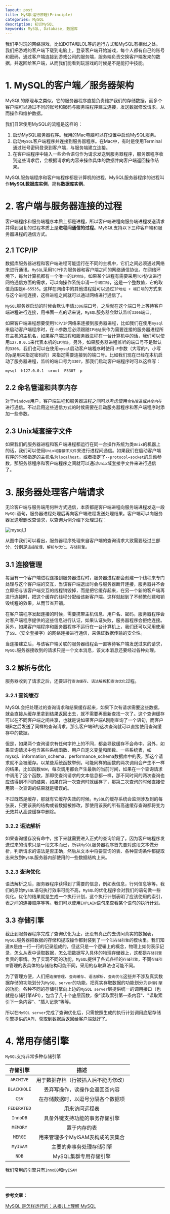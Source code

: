 ```yaml
---
layout: post
title: MySQL运行原理(Principle)
categories: MySQL
description: 初识MySQL
keywords: MySQL, Database, 数据库
---
```


我们平时玩的网络游戏，比如DOTA和LOL等的运行方式和MySQL有相似之处。我们把游戏的客户端下载到电脑上，登录客户端开始游戏，每个人都有自己的账号和密码，通过客户端连接到游戏公司的服务端，服务端负责交换客户端发来的数据，并返回给客户端，从而我们能看到玩游戏的时候是不是能打中技能。

# 1. MySQL的客户端／服务器架构

MySQL的原理与之类似，它的服务器程序直接负责维护我们的存储数据，而多个客户端可以通过不同的账号和密码与服务端程序建立连接，发送数据修改请求，从而操作和维护数据。

我们日常使用MySQL的流程是这样的：

1. 启动MySQL服务器程序。我用的Mac电脑可以在设置中启动MySQL服务。
2. 启动`MySQL`客户端程序并连接到服务器程序。在Mac中，有时是使用Terminal通过账号密码登录到客户端，与服务端建立连接。
3. 在客户端程序中输入一些命令语句作为请求发送到服务器程序，服务器程序收到这些请求后，会根据请求的内容来操作具体的数据并向客户端返回操作结果。

MySQL服务端程序和客户端程序都是计算机的进程，MySQL服务器程序的进程叫作**MySQL数据库实例**，简称**数据库实例**。

# 2. 客户端与服务器连接的过程

客户端程序和服务端程序本质上都是进程，所以客户端进程向服务端进程发送请求并得到回复的过程本质上是**进程间通信的过程**。MySQL支持以下三种客户端和服务器进程的通信方式。

## 2.1 TCP/IP

数据库服务器进程和客户端进程可能运行在不同的主机中，它们之间必须通过网络来进行通讯。`MySQL`采用`TCP`作为服务器和客户端之间的网络通信协议。在网络环境下，每台计算机都有一个唯一的`IP地址`，如果某个进程有需要采用`TCP`协议进行网络通信方面的需求，可以向操作系统申请一个`端口号`，这是一个整数值，它的取值范围是`0~65535`。这样在网络中的其他进程就可以通过`IP地址 + 端口号`的方式来与这个进程连接，这样进程之间就可以通过网络进行通信了。

`MySQL`服务器启动的时候会默认申请`3306`端口号，之后就在这个端口号上等待客户端进程进行连接，用书面一点的话来说，`MySQL`服务器会默认监听`3306`端口。

如果客户端进程想要使用`TCP/IP`网络来连接到服务器进程，比如我们在使用`mysql`来启动客户端程序时，在`-h`参数后必须跟随`IP地址`来作为需要连接的服务器进程所在主机的主机名，如果客户端进程和服务器进程在一台计算机中的话，我们可以使用`127.0.0.1`来代表本机的`IP地址`。另外，如果服务器进程监听的端口号不是默认的`3306`，我们也可以在使用`mysql`启动客户端程序时使用`-P`参数（大写的`P`，小写的`p`是用来指定密码的）来指定需要连接到的端口号。比如我们现在已经在本机启动了服务器进程，监听的端口号为`3307`，那我们启动客户端程序时可以这样写：

```mysql
mysql -h127.0.0.1 -uroot -P3307 -p
```

## 2.2 命名管道和共享内存

对于`Windows`用户，客户端进程和服务器进程之间可以考虑使用`命名管道`或`共享内存`进行通信。不过启用这些通信方式的时候需要在启动服务器程序和客户端程序时添加一些参数。

## 2.3 Unix域套接字文件

如果我们的服务器进程和客户端进程都运行在同一台操作系统为类`Unix`的机器上的话，我们可以使用`Unix域套接字文件`来进行进程间通信。如果我们在启动客户端程序的时候指定的主机名为`localhost`，或者指定了`--protocol=socket`的启动参数，那服务器程序和客户端程序之间就可以通过`Unix`域套接字文件来进行通信了。

# 3. 服务器处理客户端请求

无论客户端与服务端用何种方式通信，本质都是客户端进程向服务端进程发送一段`MySQL`语句，服务器进程处理后再向客户端进程发送处理结果。客户端可以向服务器发送增删改查请求，以查询为例介绍下处理过程：

![mysql_1](/images/posts/mysql/mysql_1.PNG)

从图中我们可以看出，服务器程序处理来自客户端的查询请求大致需要经过三部分，分别是`连接管理`、`解析与优化`、`存储引擎`。

## 3.1 连接管理

每当有一个客户端进程连接到服务器进程时，服务器进程都会创建一个线程来专门处理与这个客户端的交互，当该客户端退出时会与服务器断开连接，服务器并不会立即把与该客户端交互的线程销毁掉，而是把它缓存起来，在另一个新的客户端再进行连接时，把这个缓存的线程分配给该新客户端。这样就起到了不频繁创建和销毁线程的效果，从而节省开销。

在客户端程序发起连接的时候，需要携带主机信息、用户名、密码，服务器程序会对客户端程序提供的这些信息进行认证，如果认证失败，服务器程序会拒绝连接。另外，如果客户端程序和服务器程序不运行在一台计算机上，我们还可以采用使用了`SSL`（安全套接字）的网络连接进行通信，来保证数据传输的安全性。

当连接建立后，与该客户端关联的服务器线程会一直等待客户端发送过来的请求，`MySQL`服务器接收到的请求只是一个文本消息，该文本消息还要经过各种处理。

## 3.2 解析与优化

服务器收到了请求之后，还要进行`查询缓存`、`语法解析`和`查询优化`过程。

### 3.2.1 查询缓存

MySQL会把处理过的查询请求和结果缓存起来，如果下次有请求需要这些数据，就会直接从缓存里拿到结果返回出去，就不需要再重新查找一次了。这个查询缓存可以在不同客户端之间共享，也就是说如果客户端A刚刚查询了一个语句，而客户端B之后发送了同样的查询请求，那么客户端B的这次查询就可以直接使用查询缓存中的数据。

但是，如果两个查询请求有任何字符上的不同，都会导致缓存不会命中。另外，如果查询请求中包含某些系统函数、用户自定义变量和函数、一些系统表，如mysql、information_schema、performance_schema数据库中的表，那这个请求就不会被缓存。以某些系统函数举例，可能同样的函数的两次调用会产生不一样的结果，比如函数`NOW`，每次调用都会产生最新的当前时间，如果在一个查询请求中调用了这个函数，那即使查询请求的文本信息都一样，那不同时间的两次查询也应该得到不同的结果，如果在第一次查询时就缓存了，那第二次查询的时候直接使用第一次查询的结果就是错误的。

不过既然是缓存，那就有它缓存失效的时候。`MySQL`的缓存系统会监测涉及到的每张表，只要该表的结构或者数据被修改，那使用该表的所有高速缓存查询都将变为无效并从高速缓存中删除。

### 3.2.2 语法解析

如果查询缓存没有命中，接下来就需要进入正式的查询阶段了。因为客户端程序发送过来的请求只是一段文本而已，所以`MySQL`服务器程序首先要对这段文本做分析，判断请求的语法是否正确，然后从文本中将要查询的表、各种查询条件都提取出来放到`MySQL`服务器内部使用的一些数据结构上来。

### 3.2.3 查询优化

语法解析之后，服务器程序获得到了需要的信息，例如表信息，行列信息等等。我们的原始`MySQL`语句执行效率可能不高，`MySQL`的优化程序会对我们的语句做一些优化。优化的结果就是生成一个执行计划，这个执行计划表明了应该使用的索引，表之间的连接顺序等等。我们可以使用`EXPLAIN`语句来查看某个语句的执行计划。

## 3.3 存储引擎

截止到服务器程序完成了查询优化为止，还没有真正的去访问真实的数据表，`MySQL`服务器把数据的存储和提取操作都封装到了一个叫`存储引擎`的模块里。我们知道`表`是由一行一行的记录组成的，但这只是一个逻辑上的概念，物理上如何表示记录，怎么从表中读取数据，怎么把数据写入具体的物理存储器上，这都是`存储引擎`负责的事情。为了实现不同的功能，`MySQL`提供了各式各样的`存储引擎`，不同`存储引擎`管理的表具体的存储结构可能不同，采用的存取算法也可能不同。

为了管理方便，人们把`连接管理`、`查询缓存`、`语法解析`、`查询优化`这些并不涉及真实数据存储的功能划分为`MySQL server`的功能，把真实存取数据的功能划分为`存储引擎`的功能。各种不同的存储引擎向上边的`MySQL server`层提供统一的调用接口（也就是存储引擎API），包含了几十个底层函数，像"读取索引第一条内容"、"读取索引下一条内容"、"插入记录"等等。

所以在`MySQL server`完成了查询优化后，只需按照生成的执行计划调用底层存储引擎提供的API，获取到数据后返回给客户端就好了。

# 4. 常用存储引擎

`MySQL`支持非常多种存储引擎

|  存储引擎   |                 描述                 |
| :---------: | :----------------------------------: |
|  `ARCHIVE`  | 用于数据存档（行被插入后不能再修改） |
| `BLACKHOLE` |    丢弃写操作，读操作会返回空内容    |
|    `CSV`    |  在存储数据时，以逗号分隔各个数据项  |
| `FEDERATED` |            用来访问远程表            |
|  `InnoDB`   |    具备外键支持功能的事务存储引擎    |
|  `MEMORY`   |             置于内存的表             |
|   `MERGE`   |   用来管理多个MyISAM表构成的表集合   |
|  `MyISAM`   |       主要的非事务处理存储引擎       |
|    `NDB`    |        MySQL集群专用存储引擎         |

我们常用的引擎只有`InnoDB`和`MyISAM`

<br/>

------

**参考文章：**

[MySQL 是怎样运行的：从根儿上理解 MySQL](https://juejin.im/book/5bffcbc9f265da614b11b731)